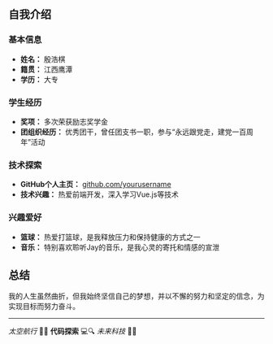 ## 自我介绍

### 基本信息
- **姓名：** 殷浩棋
- **籍贯：** 江西鹰潭
- **学历：** 大专

### 学生经历
- **奖项：** 多次荣获励志奖学金
- **团组织经历：** 优秀团干，曾任团支书一职，参与“永远跟党走，建党一百周年”活动

### 技术探索
- **GitHub个人主页：** [github.com/yourusername](https://github.com/yourusername)
- **技术兴趣：** 热爱前端开发，深入学习Vue.js等技术

### 兴趣爱好
- **篮球：** 热爱打篮球，是我释放压力和保持健康的方式之一
- **音乐：** 特别喜欢聆听Jay的音乐，是我心灵的寄托和情感的宣泄

## 总结
我的人生虽然曲折，但我始终坚信自己的梦想，并以不懈的努力和坚定的信念，为实现目标而努力奋斗。

---

*太空航行* 🚀🌌 **代码探索** 💻🔍 *未来科技* 🔮✨
